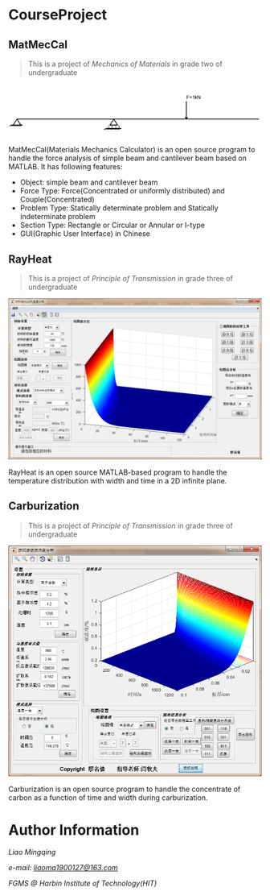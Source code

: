 # CourseProject

##  MatMecCal

> This is a project of  *Mechanics of Materials* in grade two of undergraduate

![figure](https://github.com/hitliaomq/CourseProject/blob/master/MatMecCal/ScreenShot/Example.png)

MatMecCal(Materials Mechanics Calculator) is an open source program to handle the force analysis of simple beam and cantilever beam based on MATLAB. It has following features:

- Object: simple beam and cantilever beam
- Force Type:  Force(Concentrated or uniformly distributed) and Couple(Concentrated)
- Problem Type: Statically determinate problem and Statically indeterminate problem
- Section Type:  Rectangle or Circular or Annular or I-type
- GUI(Graphic User Interface) in Chinese

## RayHeat

> This is a project of  *Principle of Transmission* in grade three of undergraduate

![figure](https://github.com/hitliaomq/CourseProject/blob/master/RayHeat/ScreenShot/Interface_RayHeat.png)

RayHeat is an open source MATLAB-based program to handle the temperature distribution with width and time in a 2D infinite plane.

## Carburization

> This is a project of *Principle of Transmission* in grade three of undergraduate

![figure](https://github.com/hitliaomq/CourseProject/blob/master/Carburization/ScreenShot/Interface_cspread.png)

Carburization is an open source program to handle the concentrate of carbon as a function of time and width during carburization.

# Author Information

*Liao Mingqing*

*e-mail: liaomq1900127@163.com*

*FGMS @ Harbin Institute of Technology(HIT)*